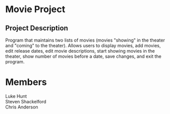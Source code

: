 # Movie Project
## Project Description
Program that maintains two lists of movies (movies "showing" in the theater and "coming" to the theater).
Allows users to display movies, add movies, edit release dates, edit movie descriptions, start
showing movies in the theater, show number of movies before a date, save changes, and exit the program.

# Members 
Luke Hunt  
Steven Shackelford  
Chris Anderson  

